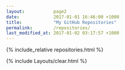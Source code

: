 ```yaml
---
layout:           page2
date:             2017-01-01 16:46:00 +1000
title:            "My GitHub Repositories"
permalink:        /repositories/
last_modified_at: 2017-01-02 03:17:57 +1000
---
```


{% include_relative repositories.html %}

{% include Layouts/clear.html %}